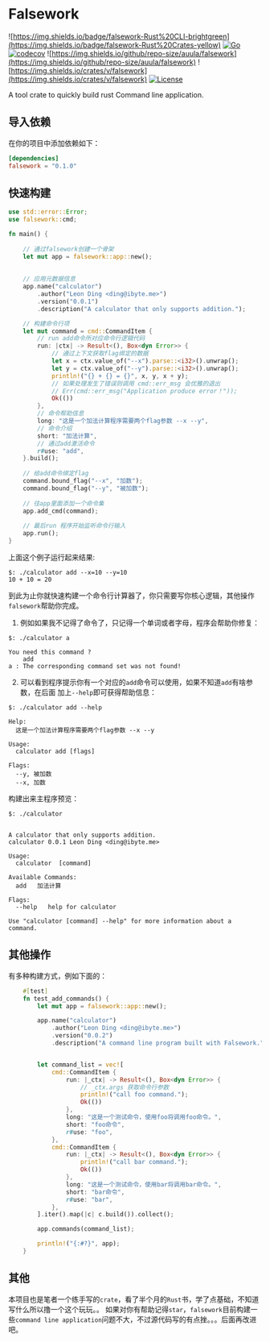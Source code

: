 # Falsework 

![https://img.shields.io/badge/falsework-Rust%20CLI-brightgreen](https://img.shields.io/badge/falsework-Rust%20Crates-yellow)
[![Go](https://github.com/higker/falsework/actions/workflows/coverage.yml/badge.svg?event=push)](https://github.com/auula/falsework/actions/workflows/coverage.yml)
[![codecov](https://codecov.io/gh/auula/falsework/branch/main/graph/badge.svg?token=22QKRI2IFE)](https://codecov.io/gh/auula/falsework)
![https://img.shields.io/github/repo-size/auula/falsework](https://img.shields.io/github/repo-size/auula/falsework)
![https://img.shields.io/crates/v/falsework](https://img.shields.io/crates/v/falsework)
[![License](https://img.shields.io/badge/license-MIT-db5149.svg)](https://github.com/higker/falsework/blob/master/LICENSE)

A tool crate to quickly build rust Command line application.


## 导入依赖

在你的项目中添加依赖如下：

```toml
[dependencies]
falsework = "0.1.0"
```


## 快速构建

```rust
use std::error::Error;
use falsework::cmd;

fn main() {
    
    // 通过falsework创建一个骨架
    let mut app = falsework::app::new();
    
    
    // 应用元数据信息
    app.name("calculator")
        .author("Leon Ding <ding@ibyte.me>")
        .version("0.0.1")
        .description("A calculator that only supports addition.");

    // 构建命令行项
    let mut command = cmd::CommandItem {
        // run add命令所对应命令行逻辑代码
        run: |ctx| -> Result<(), Box<dyn Error>> {
            // 通过上下文获取flag绑定的数据
            let x = ctx.value_of("--x").parse::<i32>().unwrap();
            let y = ctx.value_of("--y").parse::<i32>().unwrap();
            println!("{} + {} = {}", x, y, x + y);
            // 如果处理发生了错误则调用 cmd::err_msg 会优雅的退出
            // Err(cmd::err_msg("Application produce error！"));
            Ok(())
        },
        // 命令帮助信息
        long: "这是一个加法计算程序需要两个flag参数 --x --y",
        // 命令介绍
        short: "加法计算",
        // 通过add激活命令
        r#use: "add",
    }.build();
    
    // 给add命令绑定flag
    command.bound_flag("--x", "加数");
    command.bound_flag("--y", "被加数");
    
    // 往app里面添加一个命令集
    app.add_cmd(command);
    
    // 最后run 程序开始监听命令行输入
    app.run();
}
```

上面这个例子运行起来结果:

```shell
$: ./calculator add --x=10 --y=10
10 + 10 = 20
```

到此为止你就快速构建一个命令行计算器了，你只需要写你核心逻辑，其他操作`falsework`帮助你完成。

1. 例如如果我不记得了命令了，只记得一个单词或者字母，程序会帮助你修复：

```shell
$: ./calculator a

You need this command ?
	add
a : The corresponding command set was not found!
```
2. 可以看到程序提示你有一个对应的`add`命令可以使用，如果不知道`add`有啥参数，在后面
加上`--help`即可获得帮助信息：

```shell
$: ./calculator add --help

Help:
  这是一个加法计算程序需要两个flag参数 --x --y

Usage:
  calculator add [flags]

Flags:
  --y, 被加数
  --x, 加数
```
构建出来主程序预览：

```shell
$: ./calculator


A calculator that only supports addition.
calculator 0.0.1 Leon Ding <ding@ibyte.me>

Usage:
  calculator  [command]

Available Commands:
  add	加法计算

Flags:
  --help   help for calculator

Use "calculator [command] --help" for more information about a command.
```

## 其他操作
有多种构建方式，例如下面的：

```rust
    #[test]
    fn test_add_commands() {
        let mut app = falsework::app::new();

        app.name("calculator")
            .author("Leon Ding <ding@ibyte.me>")
            .version("0.0.2")
            .description("A command line program built with Falsework.");


        let command_list = vec![
            cmd::CommandItem {
                run: |_ctx| -> Result<(), Box<dyn Error>> {
                    // _ctx.args 获取命令行参数
                    println!("call foo command.");
                    Ok(())
                },
                long: "这是一个测试命令，使用foo将调用foo命令。",
                short: "foo命令",
                r#use: "foo",
            },
            cmd::CommandItem {
                run: |_ctx| -> Result<(), Box<dyn Error>> {
                    println!("call bar command.");
                    Ok(())
                },
                long: "这是一个测试命令，使用bar将调用bar命令。",
                short: "bar命令",
                r#use: "bar",
            },
        ].iter().map(|c| c.build()).collect();

        app.commands(command_list);

        println!("{:#?}", app);
    }
```

## 其他
本项目也是笔者一个练手写的`crate`，看了半个月的`Rust`书，学了点基础，不知道写什么所以撸一个这个玩玩。。
如果对你有帮助记得`star`，`falsework`目前构建一些`command line application`问题不大，不过源代码写的有点挫。。。后面再改进吧。